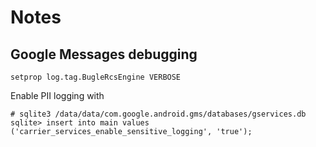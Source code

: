 # Notes

## Google Messages debugging

```
setprop log.tag.BugleRcsEngine VERBOSE
```

Enable PII logging with
```
# sqlite3 /data/data/com.google.android.gms/databases/gservices.db
sqlite> insert into main values ('carrier_services_enable_sensitive_logging', 'true');
```
